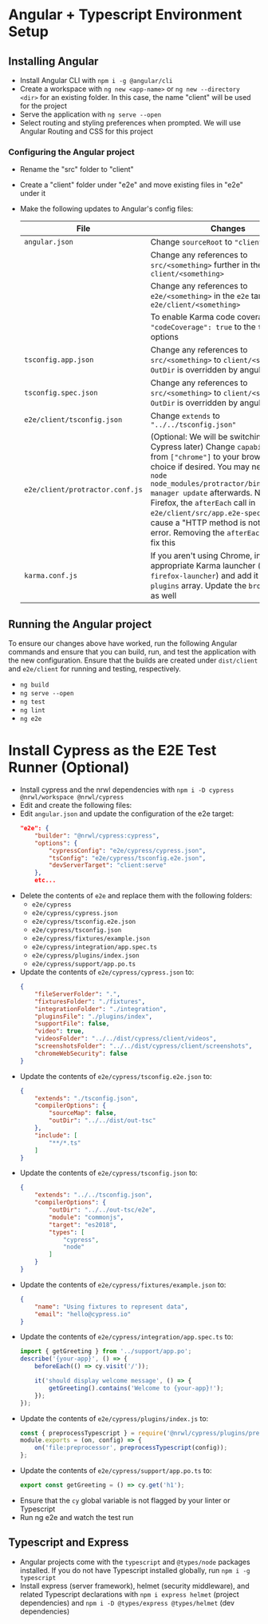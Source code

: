 # Angular + Typescript Environment Setup
## Installing Angular
* Install Angular CLI with `npm i -g @angular/cli`
* Create a workspace with `ng new <app-name>` or `ng new --directory <dir>` for an existing folder. In this case, the name "client" will be used for the project
* Serve the application with `ng serve --open`
* Select routing and styling preferences when prompted. We will use Angular Routing and CSS for this project

### Configuring the Angular project
* Rename the "src" folder to "client"
* Create a "client" folder under "e2e" and move existing files in "e2e" under it
* Make the following updates to Angular's config files:

    | File | Changes |
    |------|---------|
    |`angular.json` | Change `sourceRoot` to `"client"` |
    ||Change any references to `src/<something>` further in the file to `client/<something>` |
    ||Change any references to `e2e/<something>` in the `e2e` target to `e2e/client/<something>`|
    ||To enable Karma code coverage, add `"codeCoverage": true` to the `test` target's options|
    |`tsconfig.app.json`|Change any references to `src/<something>` to `client/<something>`. `OutDir` is overridden by angular.json |
    |`tsconfig.spec.json`| Change any references to `src/<something>` to `client/<something>`. `OutDir` is overridden by angular.json |
    |`e2e/client/tsconfig.json`| Change `extends` to `"../../tsconfig.json"` |
    |`e2e/client/protractor.conf.js`| (Optional: We will be switching to Cypress later) Change `capabilities` from `["chrome"]` to your browser of choice if desired. You may need to run `node node_modules/protractor/bin/webdriver-manager update` afterwards. Note that in Firefox, the `afterEach` call in `e2e/client/src/app.e2e-spec.ts` may cause a "HTTP method is not allowed" error. Removing the `afterEach` block will fix this |
    |`karma.conf.js`| If you aren't using Chrome, install the appropriate Karma launcher (e.g. `karma-firefox-launcher`) and add it to the `plugins` array. Update the `browsers` array as well |


## Running the Angular project
To ensure our changes above have worked, run the following Angular commands and ensure that you can build, run, and test the application with the new configuration. Ensure that the builds are created under `dist/client` and `e2e/client` for running and testing, respectively.
* `ng build`
* `ng serve --open`
* `ng test`
* `ng lint`
* `ng e2e`


# Install Cypress as the E2E Test Runner (Optional)
* Install cypress and the nrwl dependencies with `npm i -D cypress @nrwl/workspace @nrwl/cypress`
* Edit and create the following files:
* Edit `angular.json` and update the configuration of the e2e target:
    ```json 
    "e2e": {
        "builder": "@nrwl/cypress:cypress",
        "options": {
            "cypressConfig": "e2e/cypress/cypress.json",
            "tsConfig": "e2e/cypress/tsconfig.e2e.json",
            "devServerTarget": "client:serve"
        },
        etc...
    ```
* Delete the contents of `e2e` and replace them with the following folders:
    * `e2e/cypress`
    * `e2e/cypress/cypress.json`
    * `e2e/cypress/tsconfig.e2e.json`
    * `e2e/cypress/tsconfig.json`
    * `e2e/cypress/fixtures/example.json`
    * `e2e/cypress/integration/app.spec.ts`
    * `e2e/cypress/plugins/index.json`
    * `e2e/cypress/support/app.po.ts`
* Update the contents of `e2e/cypress/cypress.json` to:
    ```json
    {
        "fileServerFolder": ".",
        "fixturesFolder": "./fixtures",
        "integrationFolder": "./integration",
        "pluginsFile": "./plugins/index",
        "supportFile": false,
        "video": true,
        "videosFolder": "../../dist/cypress/client/videos",
        "screenshotsFolder": "../../dist/cypress/client/screenshots",
        "chromeWebSecurity": false
    }
    ```
* Update the contents of `e2e/cypress/tsconfig.e2e.json` to:
    ```json
    {
        "extends": "./tsconfig.json",
        "compilerOptions": {
            "sourceMap": false,
            "outDir": "../../dist/out-tsc"
        },
        "include": [
            "**/*.ts"
        ]
    }
    ```
* Update the contents of `e2e/cypress/tsconfig.json` to:
    ```json
    {
        "extends": "../../tsconfig.json",
        "compilerOptions": {
            "outDir": "../../out-tsc/e2e",
            "module": "commonjs",
            "target": "es2018",
            "types": [
                "cypress",
                "node"
            ]
        }
    }
    ```
* Update the contents of `e2e/cypress/fixtures/example.json` to:
    ```json
    {
        "name": "Using fixtures to represent data",
        "email": "hello@cypress.io"
    }
    ```
* Update the contents of `e2e/cypress/integration/app.spec.ts` to:
    ```typescript
    import { getGreeting } from '../support/app.po';
    describe('{your-app}', () => {
        beforeEach(() => cy.visit('/'));

        it('should display welcome message', () => {
            getGreeting().contains('Welcome to {your-app}!');
        });
    });
    ```
* Update the contents of `e2e/cypress/plugins/index.js` to:
    ```javascript
    const { preprocessTypescript } = require('@nrwl/cypress/plugins/preprocessor');
    module.exports = (on, config) => {
        on('file:preprocessor', preprocessTypescript(config));
    };
    ```
* Update the contents of `e2e/cypress/support/app.po.ts` to:
    ```typescript
    export const getGreeting = () => cy.get('h1');
    ```
* Ensure that the `cy` global variable is not flagged by your linter or Typescript
* Run ng e2e and watch the test run

## Typescript and Express
* Angular projects come with the `typescript` and `@types/node` packages installed. If you do not have Typescript installed globally, run `npm i -g typescript`
* Install express (server framework), helmet (security middleware), and related Typescript declarations with `npm i express helmet` (project dependencies) and `npm i -D @types/express @types/helmet` (dev dependencies)
